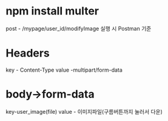 npm install multer
==============================
post - /mypage/user_id/modifyImage
실행 시 
Postman 기준 

Headers 
=============
key - Content-Type
value -multipart/form-data

body->form-data
==============
key-user_image(file)
value - 이미지파일(구름버튼까지 눌러서 다운)

